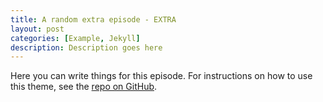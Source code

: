 ```yaml
---
title: A random extra episode - EXTRA
layout: post
categories: [Example, Jekyll]
description: Description goes here
---
```


Here you can write things for this episode.
For instructions on how to use this theme, see the [repo on GitHub](https://github.com/PandaSekh/Jekyll-Podcaster).
